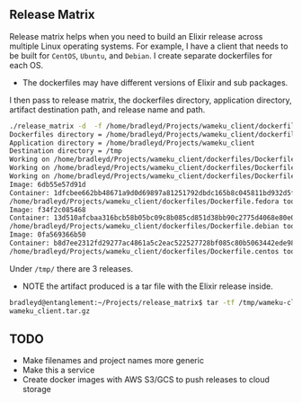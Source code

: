 ## Release Matrix

Release matrix helps when you need to build an Elixir release across multiple Linux operating systems.  For example, I have a client that needs to be built for `CentOS`, `Ubuntu`, and `Debian`.
I create separate dockerfiles for each OS.  

* The dockerfiles may have different versions of Elixir and sub packages.

I then pass to release matrix, the dockerfiles directory, application directory, artifact destination path, and release name and path.


```bash
./release_matrix -d  -f /home/bradleyd/Projects/wameku_client/dockerfiles -a /home/bradleyd/Projects/wameku_client -o /tmp -r '/var/lib/wameku_client.tar.gz'
Dockerfiles directory = /home/bradleyd/Projects/wameku_client/dockerfiles
Application directory = /home/bradleyd/Projects/wameku_client
Destination directory = /tmp
Working on /home/bradleyd/Projects/wameku_client/dockerfiles/Dockerfile.debian...
Working on /home/bradleyd/Projects/wameku_client/dockerfiles/Dockerfile.fedora...
Working on /home/bradleyd/Projects/wameku_client/dockerfiles/Dockerfile.centos...
Image: 6db55e57d91d
Container: 1dfcbee662bb48671a9d0d69897a81251792dbdc165b8c045811bd932d5fb86e
/home/bradleyd/Projects/wameku_client/dockerfiles/Dockerfile.fedora took 39 seconds to complete
Image: f34f2c085468
Container: 13d510afcbaa316bcb58b05bc09c8b085cd851d38bb90c2775d4068e80e0317d
/home/bradleyd/Projects/wameku_client/dockerfiles/Dockerfile.debian took 39 seconds to complete
Image: 0fa569366b50
Container: b8d7ee2312fd29277ac4861a5c2eac522527728bf085c80b5063442ede989b04
/home/bradleyd/Projects/wameku_client/dockerfiles/Dockerfile.centos took 41 seconds to complete
```

Under `/tmp/` there are 3 releases.

* NOTE the artifact produced is a tar file with the Elixir release inside.


```bash
bradleyd@entanglement:~/Projects/release_matrix$ tar -tf /tmp/wameku-client-centos.tar 
wameku_client.tar.gz
```


## TODO
* Make filenames and project names more generic
* Make this a service
* Create docker images with AWS S3/GCS to push releases to cloud storage

